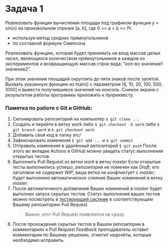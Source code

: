 # Задача 1

Реализовать  функции  вычисления  площади  под  графиком  функции  y  =  sin(x)  на  произвольном отрезке [a, b], где 0 <= a < b <= Pi.
- используя метод средних прямоугольников
- по составной формуле Симпсона

Реализовать  функцию,  которая  будет  принимать  на  вход  массив  целых  чисел,  являющихся количеством  прямоугольников  в  каждом  из  экспериментов  и  возвращающую  массив  строк  вида: “кол-во  значение1  значение2”. 

При  этом  значения  площадей  округлить  до  пяти  знаков  после запятой.  Вызвать  указанную  функцию  из  main()  с  параметром  [6,  10,  20,  100,  500,  1000]  и  вывести получившиеся значения на консоль. Снимок экрана с результатом работы программы приложить к пулреквесту.

### Памятка по работе с Git и GitHub:
1. Склонировать репозиторий на компьютер
	`$ git clone ...`
1. Создать и перейти в ветку *work*
	либо `$ git checkout -b work`
	либо `$ git branch work` и `$ git checkout work`
1. Добавить свой код в папку *src/*
1. Зафиксировать изменения
	`$ git add ...` и `$ git commit`
1. Отправить изменения в удалённый репозиторий
	`$ git push`
	После этого во вкладке Actions в GitHub можно увидеть статус выполнения открытых тестов
1. Выполнить Pull Request из ветки *work* в ветку *master*
	Если открытые тесты выполнились успешо, репозиторий не помечен как *Draft*, его заголовок не содержит *WIP*,  ваша ветка не конфликтует с *master*, будет выполнено автоматическое слияние Ваших изменений в ветку *master*.
1. После автоматичекого добавления Ваших изменений в *master* будет выполнен запуск скрытых тестов. Статус выполнения ваших тестов можно посмотреть в [тестирующей системе](https://github.com/spbu-coding/1-grading-system) в соответствующем Вашему репозиторию Pull Request. 
	> Важно: этот Pull Request появляется не сразу.
1. После прохождения скрытых тестов в Вашем репозитории в комментариях к Pull Request *Feedback* преподаватель оставит комментарии по Вашему решению, отметит недочёты, которые необходимо исправить.
